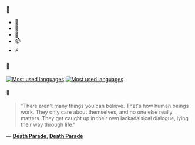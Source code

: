 ### 👋

- 🔭
- 🌱
- 💬
- 📫
- ⚡

#### 🧏

[![Most used languages](https://github-readme-stats-aynah.vercel.app/api/top-langs/?username=aynh&theme=solarized-dark&langs_count=6&layout=compact&hide_title=true)](https://github.com/anuraghazra/github-readme-stats#gh-dark-mode-only)
[![Most used languages](https://github-readme-stats-aynah.vercel.app/api/top-langs/?username=aynh&theme=solarized-light&langs_count=6&layout=compact&hide_title=true)](https://github.com/anuraghazra/github-readme-stats#gh-light-mode-only)

#### 💬

> "There aren't many things you can believe. That's how human beings work. They only care about themselves, and no one else really matters. They get caught up in their own lackadaisical dialogue, lying their way through life."

&mdash; [**Death Parade**](https://myanimelist.net/character.php?q=Death%20Parade&cat=character), [**Death Parade**](https://myanimelist.net/search/all?q=Death%20Parade&cat=all)
